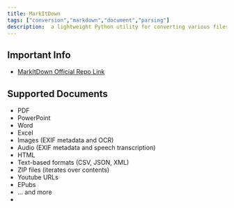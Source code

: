 ```yaml
---
title: MarkItDown
tags: ["conversion","markdown","document","parsing"]
description:  a lightweight Python utility for converting various files to Markdown for use with LLMs and related text analysis pipelines. 
---
```


## Important Info

- [MarkItDown Official Repo Link](https://github.com/microsoft/markitdown)


## Supported Documents

- PDF
- PowerPoint
- Word
- Excel
- Images (EXIF metadata and OCR)
- Audio (EXIF metadata and speech transcription)
- HTML
- Text-based formats (CSV, JSON, XML)
- ZIP files (iterates over contents)
- Youtube URLs
- EPubs
- ... and more
- 